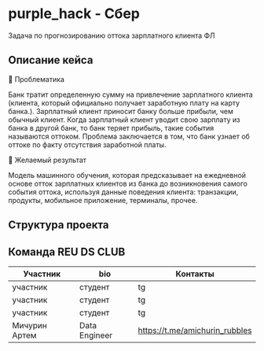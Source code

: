 # purple_hack - Сбер

Задача по прогнозированию оттока зарплатного клиента ФЛ

## Описание кейса

:large_blue_circle: Проблематика

Банк тратит определенную сумму на привлечение зарплатного клиента (клиента, который официально получает заработную плату на карту банка.).
Зарплатный клиент приносит банку больше прибыли, чем обычный клиент. Когда зарплатный клиент уводит свою зарплату из банка в другой банк, то банк теряет прибыль, такие события называются оттоком. 
Проблема заключается в том, что банк узнает об оттоке по факту отсутствия заработной платы.


:large_blue_circle: Желаемый результат

Модель машинного обучения, которая предсказывает на ежедневной основе отток зарплатных клиентов из банка до возникновения самого события оттока, используя данные поведения клиента: транзакции, продукты, мобильное приложение, терминалы, прочее.

## Структура проекта

## Команда REU DS CLUB

| Участник      | bio           | Контакты                       |
|---------------|---------------|--------------------------------|
| участник      | студент       | tg                             |
| участник      | студент       | tg                             |
| участник      | студент       | tg                             |
| Мичурин Артем | Data Engineer | https://t.me/amichurin_rubbles |